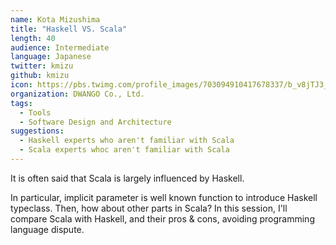 ```yaml
---
name: Kota Mizushima
title: "Haskell VS. Scala"
length: 40
audience: Intermediate
language: Japanese
twitter: kmizu
github: kmizu
icon: https://pbs.twimg.com/profile_images/703094910417678337/b_v8jTJ3_400x400.jpg
organization: DWANGO Co., Ltd.
tags:
  - Tools
  - Software Design and Architecture
suggestions:
  - Haskell experts who aren't familiar with Scala
  - Scala experts whoc aren't familiar with Scala
---
```

It is often said that Scala is largely influenced by Haskell.

In particular, implicit parameter is well known function to introduce Haskell typeclass.
Then, how about other parts in Scala?
In this session, I'll compare Scala with Haskell, and their pros & cons, avoiding programming language dispute.
